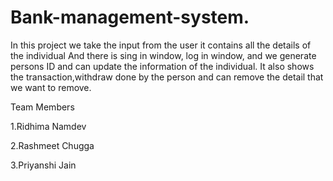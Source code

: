 # Bank-management-system.
In this project we take the input from the user it contains all the details of the individual  And there is sing in window, log in window, and we generate persons ID and can update the information of the individual. It also shows the transaction,withdraw done by the person and can remove the detail that we want to remove.

Team Members

1.Ridhima Namdev	

2.Rashmeet Chugga 	

3.Priyanshi Jain

